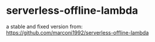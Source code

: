 # serverless-offline-lambda
a stable and fixed version from: https://github.com/marconi1992/serverless-offline-lambda
